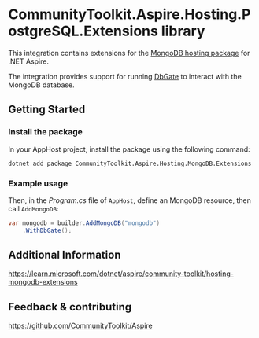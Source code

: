 # CommunityToolkit.Aspire.Hosting.PostgreSQL.Extensions library

This integration contains extensions for the [MongoDB hosting package](https://nuget.org/packages/Aspire.Hosting.MongoDB) for .NET Aspire.

The integration provides support for running [DbGate](https://github.com/dbgate/dbgate) to interact with the MongoDB database.

## Getting Started

### Install the package

In your AppHost project, install the package using the following command:

```dotnetcli
dotnet add package CommunityToolkit.Aspire.Hosting.MongoDB.Extensions
```

### Example usage

Then, in the _Program.cs_ file of `AppHost`, define an MongoDB resource, then call `AddMongoDB`:

```csharp
var mongodb = builder.AddMongoDB("mongodb")
    .WithDbGate();
```

## Additional Information

https://learn.microsoft.com/dotnet/aspire/community-toolkit/hosting-mongodb-extensions

## Feedback & contributing

https://github.com/CommunityToolkit/Aspire